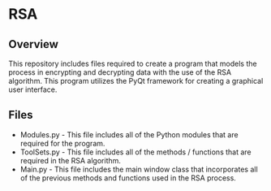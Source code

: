 # RSA

## Overview

This repository includes files required to create a program that models the process in encrypting and decrypting data with the use of the RSA algorithm. This program utilizes the PyQt framework for creating a graphical user interface.

## Files

- Modules.py - This file includes all of the Python modules that are required for the program.
- ToolSets.py - This file includes all of the methods / functions that are required in the RSA algorithm.
- Main.py - This file includes the main window class that incorporates all of the previous methods and functions used in the RSA process.